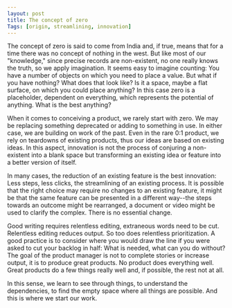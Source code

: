 ```yaml
---
layout: post
title: The concept of zero
Tags: [origin, streamlining, innovation]
---
```


The concept of zero is said to come from India and, if true, means that for a time there was no concept of nothing in the west.  But like most of our "knowledge," since precise records are non-existent, no one really knows the truth, so we apply imagination.  It seems easy to imagine counting:  You have a number of objects on which you need to place a value.  But what if you have nothing?  What does that look like?  Is it a space, maybe a flat surface, on which you could place anything?  In this case zero is a placeholder, dependent on everything, which represents the potential of anything.  What is the best anything?

When it comes to conceiving a product, we rarely start with zero.  We may be replacing something deprecated or adding to something in use.  In either case, we are building on work of the past.  Even in the rare 0:1 product, we rely on teardowns of existing products, thus our ideas are based on existing ideas.  In this aspect, innovation is not the process of conjuring a non-existent into a blank space but transforming an existing idea or feature into a better version of itself.

In many cases, the reduction of an existing feature is the best innovation:  Less steps, less clicks, the streamlining of an existing process.  It is possible that the right choice may require no changes to an existing feature, it might be that the same feature can be presented in a different way--the steps towards an outcome might be rearranged, a document or video might be used to clarify the complex.  There is no essential change.

Good writing requires relentless editing, extraneous words need to be cut.  Relentless editing reduces output.  So too does relentless prioritization.  A good practice is to consider where you would draw the line if you were asked to cut your backlog in half:  What is needed, what can you do without?  The goal of the product manager is not to complete stories or increase output, it is to produce great products.  No product does everything well.  Great products do a few things really well and, if possible, the rest not at all.

In this sense, we learn to see through things, to understand the dependencies, to find the empty space where all things are possible.  And this is where we start our work.
